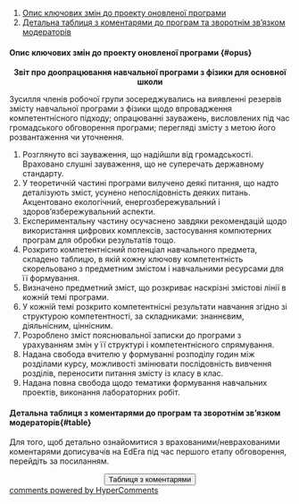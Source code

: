 <div id="hypercomments_widget" class="js-hypercomments-widget invisible"></div>

1. [Опис ключових змін до проекту оновленої програми](#opus)
2. [Детальна таблиця з коментарями до програм та зворотнім зв’язком модераторів](#table)

#### Опис ключових змін  до проекту оновленої  програми {#opus}

<p align="center"><b>Звіт про доопрацювання навчальної програми з фізики для основної школи</b></p>

Зусилля членів робочої групи зосереджувались на виявленні резервів змісту навчальної програми з фізики щодо впровадження компетентнісного підходу; опрацюванні зауважень, висловлених під час громадського обговорення програми; перегляді змісту з метою його розвантаження чи уточнення.

1.	Розглянуто всі зауваження, що надійшли від громадськості. Враховано слушні зауваження, що не суперечать державному стандарту.
2.	У теоретичній частині програми вилучено деякі питання, що надто деталізують зміст, усунено непослідовність деяких питань. Акцентовано екологічний, енергозбережувальний і здоров’язбережувальний аспекти. 
3.	Експериментальну частину осучаснено завдяки рекомендацій щодо використання цифрових комплексів, застосування компютерних програм для обробки результатів тощо. 
4.	Розкрито компетентнісний потенціал навчального предмета, складено таблицю, в якій   кожну  ключову компетентність скорельовано з  предметним змістом і  навчальними ресурсами для її формування.
5.	Визначено предметний зміст, що розкриває наскрізні змістові лінії в кожній темі програми.
6.	У кожній темі розкрито компетентнісні результати навчання згідно зі структурою компетентності, за складниками: знаннєвим, діяльнісним, ціннісним. 
7.	Розроблено зміст пояснювальної записки до програми з урахуванням змін у її структурі і компетентнісного спрямування.
8.	Надана свобода вчителю у формуванні розподілу годин між розділами курсу, можливості змінювати послідовність вивчення розділів, переносити питання змісту із класу в клас.
9.	Надана повна свобода щодо тематики формування навчальних проектів, виконання лабораторних робіт.

#### Детальна таблиця з коментарями до програм та зворотнім зв’язком модераторів{#table}

Для того, щоб детально ознайомитися з врахованими/неврахованими коментарями дописувачів на EdEra під час першого етапу обговорення, перейдіть за посиланням. 
<br>

<center><a href="https://drive.google.com/file/d/0B2LCoyWVMpMSXzFXNW02VFZVY0E/view?usp=sharing" target="_blank"><button type="button" class="btn btn-primary" aria-haspopup="true" aria-expanded="false">Таблиця з коментарями</button></a></center>

<div class="js-hypercomments-container">
    <a href="http://hypercomments.com" class="hc-link" title="comments widget">comments powered by HyperComments</a>
</div>